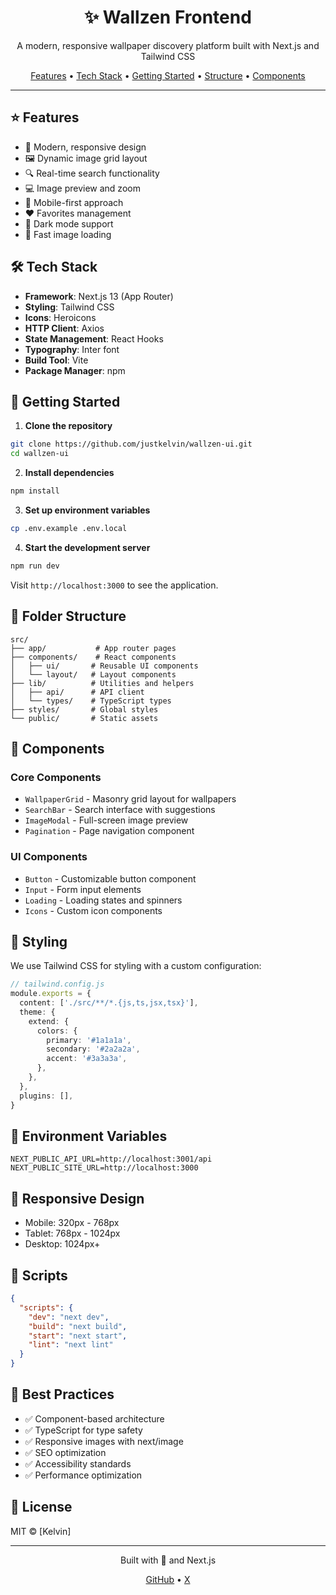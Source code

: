 <div align="center">
  <h1>✨ Wallzen Frontend</h1>
  <p>A modern, responsive wallpaper discovery platform built with Next.js and Tailwind CSS</p>

  <p>
    <a href="#features">Features</a> •
    <a href="#tech-stack">Tech Stack</a> •
    <a href="#getting-started">Getting Started</a> •
    <a href="#folder-structure">Structure</a> •
    <a href="#components">Components</a>
  </p>
</div>

---

## ⭐ Features

- 🎨 Modern, responsive design
- 🖼️ Dynamic image grid layout
- 🔍 Real-time search functionality
- 💻 Image preview and zoom
- 📱 Mobile-first approach
- ❤️ Favorites management
- 🌙 Dark mode support
- 🚀 Fast image loading

## 🛠️ Tech Stack

- **Framework**: Next.js 13 (App Router)
- **Styling**: Tailwind CSS
- **Icons**: Heroicons
- **HTTP Client**: Axios
- **State Management**: React Hooks
- **Typography**: Inter font
- **Build Tool**: Vite
- **Package Manager**: npm

## 🚀 Getting Started

1. **Clone the repository**
```bash
git clone https://github.com/justkelvin/wallzen-ui.git
cd wallzen-ui
```

2. **Install dependencies**
```bash
npm install
```

3. **Set up environment variables**
```bash
cp .env.example .env.local
```

4. **Start the development server**
```bash
npm run dev
```

Visit `http://localhost:3000` to see the application.

## 📁 Folder Structure

```
src/
├── app/           # App router pages
├── components/    # React components
│   ├── ui/       # Reusable UI components
│   └── layout/   # Layout components
├── lib/          # Utilities and helpers
│   ├── api/      # API client
│   └── types/    # TypeScript types
├── styles/       # Global styles
└── public/       # Static assets
```

## 🧩 Components

### Core Components
- `WallpaperGrid` - Masonry grid layout for wallpapers
- `SearchBar` - Search interface with suggestions
- `ImageModal` - Full-screen image preview
- `Pagination` - Page navigation component

### UI Components
- `Button` - Customizable button component
- `Input` - Form input elements
- `Loading` - Loading states and spinners
- `Icons` - Custom icon components

## 🎨 Styling

We use Tailwind CSS for styling with a custom configuration:

```typescript
// tailwind.config.js
module.exports = {
  content: ['./src/**/*.{js,ts,jsx,tsx}'],
  theme: {
    extend: {
      colors: {
        primary: '#1a1a1a',
        secondary: '#2a2a2a',
        accent: '#3a3a3a',
      },
    },
  },
  plugins: [],
}
```

## 🔧 Environment Variables

```env
NEXT_PUBLIC_API_URL=http://localhost:3001/api
NEXT_PUBLIC_SITE_URL=http://localhost:3000
```

## 📱 Responsive Design

- Mobile: 320px - 768px
- Tablet: 768px - 1024px
- Desktop: 1024px+

## 🏃 Scripts

```json
{
  "scripts": {
    "dev": "next dev",
    "build": "next build",
    "start": "next start",
    "lint": "next lint"
  }
}
```

## 🌟 Best Practices

- ✅ Component-based architecture
- ✅ TypeScript for type safety
- ✅ Responsive images with next/image
- ✅ SEO optimization
- ✅ Accessibility standards
- ✅ Performance optimization

## 📝 License

MIT © [Kelvin]

---

<div align="center">
  <p>Built with 💖 and Next.js</p>
  <p>
    <a href="https://github.com/justkelvin">GitHub</a> •
    <a href="https://X.com/alias_notfound">X</a>
  </p>
</div>